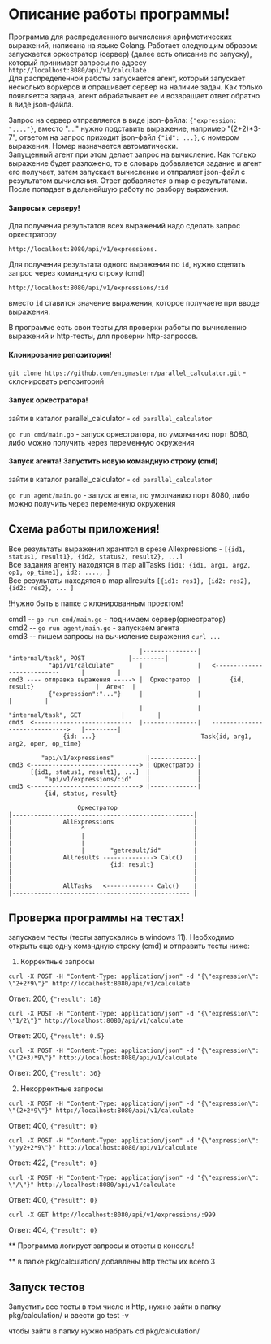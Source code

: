 # Описание работы программы!

Программа для распределенного вычисления арифметических выражений, написана на языке Golang. Работает следующим образом: 
запускается оркестратор (сервер) (далее есть описание по запуску), который принимает запросы по адресу ```http://localhost:8080/api/v1/calculate.```  
Для распределенной работы запускается агент, который запускает несколько воркеров и опрашивает сервер на наличие задач. Как только появляется задача, агент обрабатывает ее и возвращает ответ обратно в виде json-файла.  


Запрос на сервер отправляется в виде json-файла: ```{"expression: "...."}```, вместо "...." нужно подставить выражение, например "(2+2)*3-7", ответом на запрос приходит json-файл ```{"id": ...}```, с номером выражения. Номер назначается автоматически.  
Запущенный агент при этом делает запрос на вычисление. Как только выражение будет разложено, то в словарь добавляется задание и агент его получает, затем запускает вычисление и отпраляет json-файл с результатом вычисления. Ответ добавляется в map с результатами. После попадает
в дальнейшую работу по разбору выражения.  


#### Запросы к серверу!

Для получения результатов всех выражений надо сделать запрос оркестратору 
```
http://localhost:8080/api/v1/expressions.
```  
Для получения результата одного выражения по ```id```, нужно сделать запрос через командную строку (cmd) 
```
http://localhost:8080/api/v1/expressions/:id
```
вместо ```id``` ставится значение выражения, которое получаете при вводе выражения.  


В программе есть свои тесты для проверки работы по вычислению выражений и http-тесты, для проверки http-запросов.

#### Клонирование репозитория!

```git clone https://github.com/enigmasterr/parallel_calculator.git``` - склонировать репозиторий

#### Запуск оркестратора!

зайти в каталог parallel_calculator - ```cd parallel_calculator```

```go run cmd/main.go``` - запуск оркестратора, по умолчанию порт 8080, либо можно получить через переменную окружения

#### Запуск агента! Запустить новую командную строку (cmd)

зайти в каталог parallel_calculator - ```cd parallel_calculator```

```go run agent/main.go``` - запуск агента, по умолчанию порт 8080, либо можно получить через переменную окружения


## Схема работы приложения!

Все результаты выражения хранятся в срезе Allexpressions - ```[{id1, status1, result1}, {id2, status2, result2}, ...]```  
Все задания агенту находятся в map allTasks ```[id1: {id1, arg1, arg2, op1, op_time1}, id2: ...., ]```  
Все результаты находятся в map allresults ```[{id1: res1}, {id2: res2}, {id2: res2}, ... ]```  


!Нужно быть в папке с клонированным проектом!

cmd1 -- ```go run cmd/main.go```   - поднимаем сервер(оркестратор)  
cmd2 -- ```go run agent/main.go``` - запускаем агента  
cmd3 -- пишем запросы на вычисление выражения ```curl ...```  



```                                    |---------------|    "internal/task", POST            |---------|```  
```           "api/v1/calculate"       |               |   <---------------------------      |         |```  
```cmd3 ---- отправка выражения -----> |  Оркестратор  |        {id, result}                 |  Агент  |```  
```           {"expression":"..."}     |               |                                     |         |```  
```                                    |               |      "internal/task", GET           |         |```  
```cmd3  <---------------------------  |---------------|   ------------------------------>   |---------|```  
```                {id: ...}                             Task{id, arg1, arg2, oper, op_time}            ```  



```         "api/v1/expressions"         |-------------|```  
```cmd3 <------------------------------> | Оркестратор |```  
```      [{id1, status1, result1}, ...]  |             |```  
```          "api/v1/expressions/:id"    |             |```  
```cmd3 <------------------------------> |-------------|```  
```           {id, status, result}                      ```  


```                    Оркестратор                     ```  
```|--------------------------------------------------|```  
```|              AllExpressions                      |```  
```|                   ^                              |```  
```|                   |                              |```  
```|                   |                              |```  
```|                   |       "getresult/id"         |```  
```|              Allresults --------------> Calc()   |```  
```|                           {id: result}           |```  
```|                                                  |```  
```|                                                  |```  
```|              AllTasks   <------------- Calc()    |```  
```|------------------------------------------------- |```  
 

## Проверка программы на тестах!

запускаем тесты (тесты запускались в windows 11). Необходимо открыть еще одну командную строку (cmd) и отправить тесты ниже:

1. Корректные запросы 
```
curl -X POST -H "Content-Type: application/json" -d "{\"expression\": \"2+2*9\"}" http://localhost:8080/api/v1/calculate
```
Ответ: 200, ```{"result": 18}```

```  
curl -X POST -H "Content-Type: application/json" -d "{\"expression\": \"1/2\"}" http://localhost:8080/api/v1/calculate  
```  
Ответ: 200, ```{"result": 0.5}```  

```  
curl -X POST -H "Content-Type: application/json" -d "{\"expression\": \"(2+3)*9\"}" http://localhost:8080/api/v1/calculate  
```  
Ответ: 200, ```{"result": 36}```  


2. Некорректные запросы
```
curl -X POST -H "Content-Type: application/json" -d "{\"expression\": \"(2+2*9\"}" http://localhost:8080/api/v1/calculate
```

Ответ: 400, ```{"result": 0}```

```
curl -X POST -H "Content-Type: application/json" -d "{\"expression\": \"yy2+2*9\"}" http://localhost:8080/api/v1/calculate
```

Ответ: 422, ```{"result": 0}```

```
curl -X POST -H "Content-Type: application/json" -d "{\"expression\": \"/\"}" http://localhost:8080/api/v1/calculate
```
Ответ: 400, ```{"result": 0}```
```
curl -X GET http://localhost:8080/api/v1/expressions/:999
```
Ответ: 404, ```{"result": 0}```

** Программа логирует запросы и ответы в консоль!

** в папке pkg/calculation/ добавлены http тесты их всего 3

## Запуск тестов

Запустить все тесты в том числе и http, нужно зайти в папку pkg/calculation/ и ввести go test -v

чтобы зайти в папку нужно набрать cd pkg/calculation/
